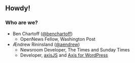 ## Howdy!

### Who are we?

+ Ben Chartoff ([@benchartoff][1])
  + OpenNews Fellow, Washington Post
+ Ændrew Rininsland ([@aendrew][2])
  + Newsroom Developer, The Times and Sunday Times
  + Developer, [axisJS][3] and [Axis for WordPress][4]

[1]: http://www.twitter.com/benchartoff
[2]: http://www.twitter.com/aendrew
[3]: http://www.github.com/times/axisJS
[4]: http://www.github.com/times/Axis

